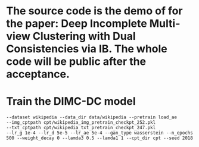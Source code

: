# The source code is the demo of for the paper: Deep Incomplete Multi-view Clustering with Dual Consistencies via IB. The whole code will be public after the acceptance.

# Train the DIMC-DC model

``` 
--dataset wikipedia --data_dir data/wikipedia --pretrain load_ae
--img_cptpath cpt/wikipedia_img_pretrain_checkpt_252.pkl
--txt_cptpath cpt/wikipedia_txt_pretrain_checkpt_247.pkl
--lr_g 1e-4 --lr_d 5e-5 --lr_ae 5e-4 --gan_type wasserstein --n_epochs
500 --weight_decay 0 --lamda3 0.5 --lamda1 1 --cpt_dir cpt --seed 2018
```
